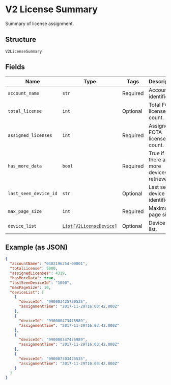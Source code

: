 
# V2 License Summary

Summary of license assignment.

## Structure

`V2LicenseSummary`

## Fields

| Name | Type | Tags | Description |
|  --- | --- | --- | --- |
| `account_name` | `str` | Required | Account identifier. |
| `total_license` | `int` | Optional | Total FOTA license count. |
| `assigned_licenses` | `int` | Required | Assigned FOTA license count. |
| `has_more_data` | `bool` | Required | True if there are more devices to retrieve. |
| `last_seen_device_id` | `str` | Optional | Last seen device identifier. |
| `max_page_size` | `int` | Required | Maximum page size. |
| `device_list` | [`List[V2LicenseDevice]`](../../doc/models/v2-license-device.md) | Optional | Device IMEI list. |

## Example (as JSON)

```json
{
  "accountName": "0402196254-00001",
  "totalLicense": 5000,
  "assignedLicenses": 4319,
  "hasMoreData": true,
  "lastSeenDeviceId": "1000",
  "maxPageSize": 10,
  "deviceList": [
    {
      "deviceId": "990003425730535",
      "assignmentTime": "2017-11-29T16:03:42.000Z"
    },
    {
      "deviceId": "990000473475989",
      "assignmentTime": "2017-11-29T16:03:42.000Z"
    },
    {
      "deviceId": "990000347475989",
      "assignmentTime": "2017-11-29T16:03:42.000Z"
    },
    {
      "deviceId": "990007303425535",
      "assignmentTime": "2017-11-29T16:03:42.000Z"
    }
  ]
}
```

